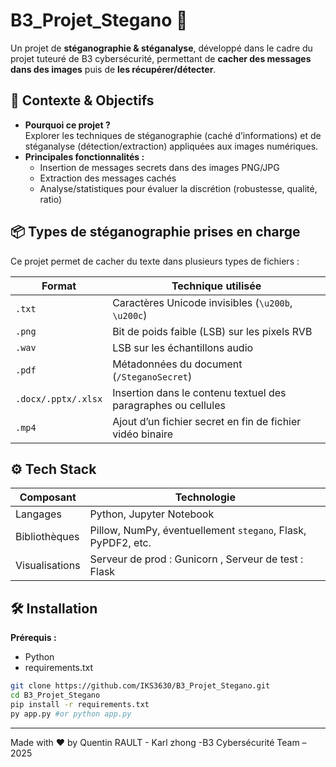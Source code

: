 # B3_Projet_Stegano 🚀

Un projet de **stéganographie & stéganalyse**, développé dans le cadre du projet tuteuré de B3 cybersécurité, permettant de **cacher des messages dans des images** puis de **les récupérer/détecter**.

## 🧩 Contexte & Objectifs

- **Pourquoi ce projet ?**  
  Explorer les techniques de stéganographie (caché d’informations) et de stéganalyse (détection/extraction) appliquées aux images numériques.
- **Principales fonctionnalités :**  
  - Insertion de messages secrets dans des images PNG/JPG  
  - Extraction des messages cachés  
  - Analyse/statistiques pour évaluer la discrétion (robustesse, qualité, ratio)


## 📦 Types de stéganographie prises en charge

Ce projet permet de cacher du texte dans plusieurs types de fichiers :

| Format          | Technique utilisée                                              |
|----------------|------------------------------------------------------------------|
| `.txt`         | Caractères Unicode invisibles (`\u200b`, `\u200c`)               |
| `.png`         | Bit de poids faible (LSB) sur les pixels RVB                     |
| `.wav`         | LSB sur les échantillons audio                                   |
| `.pdf`         | Métadonnées du document (`/SteganoSecret`)                      |
| `.docx/.pptx/.xlsx` | Insertion dans le contenu textuel des paragraphes ou cellules |
| `.mp4`         | Ajout d’un fichier secret en fin de fichier vidéo binaire        |


## ⚙️ Tech Stack

| Composant       | Technologie                                                 |
|-----------------|-------------------------------------------------------------|
| Langages        | Python, Jupyter Notebook                                    |
| Bibliothèques   | Pillow, NumPy, éventuellement `stegano`, Flask, PyPDF2, etc.|
| Visualisations  | Serveur de prod : Gunicorn , Serveur de test : Flask |


## 🛠️ Installation

**Prérequis :**
- Python 
- requirements.txt


```bash
git clone https://github.com/IKS3630/B3_Projet_Stegano.git
cd B3_Projet_Stegano
pip install -r requirements.txt
py app.py #or python app.py
```

---

Made with ❤️ by Quentin RAULT - Karl zhong -B3 Cybersécurité Team – 2025 

